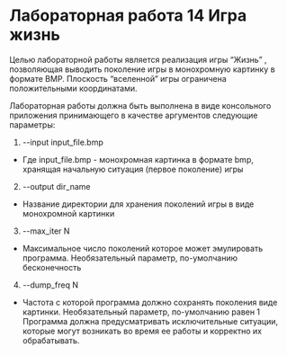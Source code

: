 # Лабораторная работа 14 Игра жизнь
Целью лабораторной работы является реализация игры “Жизнь” , позволяющая
выводить поколение игры в монохромную картинку в формате BMP. Плоскость
“вселенной” игры ограничена положительными координатами.

Лабораторная работы должна быть выполнена в виде консольного приложения
принимающего в качестве аргументов следующие параметры:
1) --input input_file.bmp
- Где input_file.bmp - монохромная картинка в формате bmp,
хранящая начальную ситуация (первое поколение) игры
2) --output dir_name
- Название директории для хранения поколений игры в виде
монохромной картинки
3) --max_iter N
- Максимальное число поколений которое может эмулировать
программа. Необязательный параметр, по-умолчанию бесконечность
4) --dump_freq N
- Частота с которой программа должно сохранять поколения виде
картинки. Необязательный параметр, по-умолчанию равен 1
Программа должна предусматривать исключительные ситуации, которые могут
возникать во время ее работы и корректно их обрабатывать.
